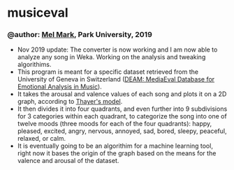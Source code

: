 # musiceval
### @author: [Mel Mark](https://m3l.me), Park University, 2019
* Nov 2019 update: The converter is now working and I am now able to analyze any song in Weka. Working on the analysis and tweaking algorithims.
* This program is meant for a specific dataset retrieved from the University of Geneva in Switzerland ([DEAM: MediaEval Database for Emotional Analysis in Music](http://cvml.unige.ch/databases/DEAM/manual.pdf)).
* It takes the arousal and valence values of each song and plots it on a 2D graph, according to [Thayer's model](https://www.researchgate.net/figure/Thayers-model-of-mood-adapted-from-8_fig1_257307898).
* It then divides it into four quadrants, and even further into 9 subdivisions for 3 categories within each quadrant, to categorize the song into one of twelve moods (three moods for each of the four quadrants): happy, pleased, excited, angry, nervous, annoyed, sad, bored, sleepy, peaceful, relaxed, or calm.
* It is eventually going to be an algorithim for a machine learning tool, right now it bases the origin of the graph based on the means for the valence and arousal of the dataset.
